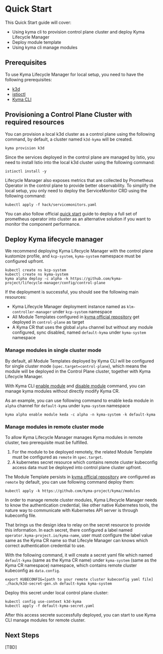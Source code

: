 # Quick Start

This Quick Start guide will cover:

- Using kyma cli to provision control plane cluster and deploy Kyma Lifecycle Manager
- Deploy module template
- Using kyma cli manage modules

## Prerequisites
To use Kyma Lifecycle Manager for local setup, you need to have the following prerequisites:

- [k3d](https://k3d.io/)
- [istioctl](https://istio.io/latest/docs/setup/install/istioctl/)
- [Kyma CLI](https://kyma-project.io/docs/kyma/latest/04-operation-guides/operations/01-install-kyma-CLI)

## Provisioning a Control Plane Cluster with required resources

You can provision a local k3d cluster as a control plane using the following command, by default, a cluster named `k3d-kyma` will be created. 
```
kyma provision k3d
```
Since the services deployed in the control plane are managed by Istio, you need to install Istio into the local k3d cluster using the following command:
```
istioctl install -y
```
Lifecycle Manager also exposes metrics that are collected by Prometheus Operator in the control plane to provide better observability. To simplify the local setup, you only need to deploy the ServiceMonitor CRD using the following command:
```
kubectl apply -f hack/servicemonitors.yaml
```
You can also follow official [quick start](https://prometheus-operator.dev/docs/prologue/quick-start/) guide to deploy a full set of prometheus operator into cluster as an alternative solution if you want to monitor the component performance.

## Deploy Kyma lifecycle manager
We recommend deploying Kyma Lifecycle Manager with the control plane kustomize profile, and `kcp-system`, `kyma-system` namespace must be configured upfront.
```
kubectl create ns kcp-system
kubectl create ns kyma-system
kyma alpha deploy -c alpha -k https://github.com/kyma-project/lifecycle-manager/config/control-plane
```

If the deployment is successful, you should see the following main resources:

- Kyma Lifecycle Manager deployment instance named as `klm-controller-manager` under `kcp-system` namespace
- All Module Templates configured in [kyma official repository](https://github.com/kyma-project/kyma/tree/main/modules) get deployed in `control-plane` as target
- A Kyma CR that uses the global `alpha` channel but without any module configured, sync disabled, named `default-kyma` under `kyma-system` namespace

### Manage modules in single cluster mode
By default, all Module Templates deployed by Kyma CLI will be configured for single cluster mode (`spec.target=control-plane`), which means the module will be deployed in the Control Plane cluster, together with Kyma Lifecycle Manager.

With Kyma CLI [enable module](https://github.com/kyma-project/cli/blob/main/docs/gen-docs/kyma_alpha_enable.md) and [disable module](https://github.com/kyma-project/cli/blob/main/docs/gen-docs/kyma_alpha_disable.md) command, you can manage kyma modules without directly modify Kyma CR.

As an example, you can use following command to enable keda module in `alpha` channel for `default-kyma` under `kyma-system` namespace
```
kyma alpha enable module keda -c alpha -n kyma-system -k default-kyma
```
### Manage modules in remote cluster mode
To allow Kyma Lifecycle Manager manages Kyma modules in remote cluster, two prerequisite must be fulfilled.

1. For the module to be deployed remotely, the related Module Template must be configured as `remote` in `spec.target`.
2. A kubernetes secret resource which contains remote cluster kubeconfig access data must be deployed into control plane cluster upfront.

The Module Template persists in [kyma official repository](https://github.com/kyma-project/kyma/tree/main/modules) are configured as `remote` by default, you can use following command deploy them:
```
kubectl apply -k https://github.com/kyma-project/kyma//modules
```

In order to manage remote cluster modules, Kyma Lifecycle Manager needs to know the authentication credential, like other native Kubernetes tools, the nature way to communicate with Kubernetes API server is through kubeconfig file. 

That brings us the design idea to relay on the secret resource to provide this information. In each secret, there configured a label named `operator.kyma-project.io/kyma-name`, user must configure the label value same as the Kyma CR name so that Lifecyle Manager can knows which correct authentication credential to use.

With the following command, it will create a secret yaml file which named `default-kyma` (same as the Kyma CR name) under `kyma-system` (same as the Kyma CR namespace) namespace, which contains remote cluster kubeconfig as `data.config`.
```
export KUBECONFIG=[path to your remote cluster kubeconfig yaml file]
./hack/k3d-secret-gen.sh default-kyma kyma-system
```
Deploy this secret under local control plane cluster:
```
kubectl config use-context k3d-kyma 
kubectl apply -f default-kyma-secret.yaml
```

After this access secrete successfully deployed, you can start to use Kyma CLI manage modules for remote cluster.

## Next Steps
[TBD]
